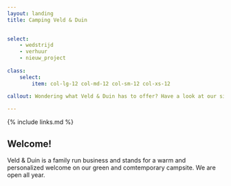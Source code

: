 ```yaml
---
layout: landing
title: Camping Veld & Duin

    
select:
    - wedstrijd
    - verhuur
    - nieuw_project
    
class:
    select:
        item: col-lg-12 col-md-12 col-sm-12 col-xs-12
        
callout: Wondering what Veld & Duin has to offer? Have a look at our site and find out. We’d love to see you soon!

---
```

{% include links.md %}

## Welcome!

Veld & Duin is a family run business and stands for a warm and personalized welcome on our green and comtemporary campsite.
We are open all year.
